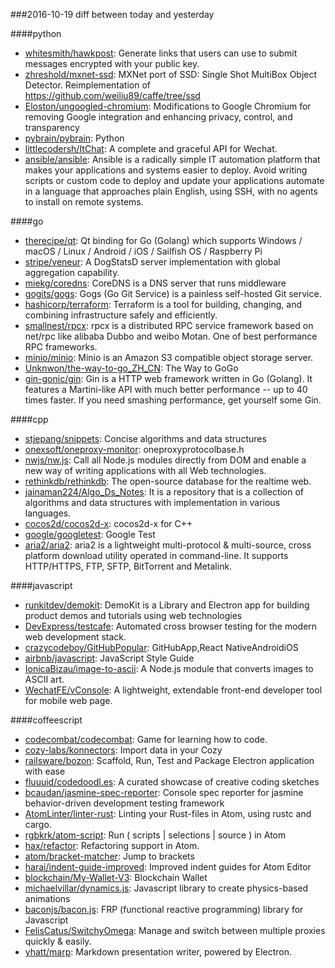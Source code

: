 ###2016-10-19
diff between today and yesterday

####python
* [whitesmith/hawkpost](https://github.com/whitesmith/hawkpost): Generate links that users can use to submit messages encrypted with your public key.
* [zhreshold/mxnet-ssd](https://github.com/zhreshold/mxnet-ssd): MXNet port of SSD: Single Shot MultiBox Object Detector. Reimplementation of https://github.com/weiliu89/caffe/tree/ssd
* [Eloston/ungoogled-chromium](https://github.com/Eloston/ungoogled-chromium): Modifications to Google Chromium for removing Google integration and enhancing privacy, control, and transparency
* [pybrain/pybrain](https://github.com/pybrain/pybrain): Python
* [littlecodersh/ItChat](https://github.com/littlecodersh/ItChat): A complete and graceful API for Wechat. 
* [ansible/ansible](https://github.com/ansible/ansible): Ansible is a radically simple IT automation platform that makes your applications and systems easier to deploy. Avoid writing scripts or custom code to deploy and update your applications automate in a language that approaches plain English, using SSH, with no agents to install on remote systems.

####go
* [therecipe/qt](https://github.com/therecipe/qt): Qt binding for Go (Golang) which supports Windows / macOS / Linux / Android / iOS / Sailfish OS / Raspberry Pi
* [stripe/veneur](https://github.com/stripe/veneur): A DogStatsD server implementation with global aggregation capability.
* [miekg/coredns](https://github.com/miekg/coredns): CoreDNS is a DNS server that runs middleware
* [gogits/gogs](https://github.com/gogits/gogs): Gogs (Go Git Service) is a painless self-hosted Git service.
* [hashicorp/terraform](https://github.com/hashicorp/terraform): Terraform is a tool for building, changing, and combining infrastructure safely and efficiently.
* [smallnest/rpcx](https://github.com/smallnest/rpcx): rpcx is a distributed RPC service framework based on net/rpc like alibaba Dubbo and weibo Motan. One of best performance RPC frameworks.
* [minio/minio](https://github.com/minio/minio): Minio is an Amazon S3 compatible object storage server.
* [Unknwon/the-way-to-go_ZH_CN](https://github.com/Unknwon/the-way-to-go_ZH_CN): The Way to GoGo
* [gin-gonic/gin](https://github.com/gin-gonic/gin): Gin is a HTTP web framework written in Go (Golang). It features a Martini-like API with much better performance -- up to 40 times faster. If you need smashing performance, get yourself some Gin.

####cpp
* [stjepang/snippets](https://github.com/stjepang/snippets): Concise algorithms and data structures
* [onexsoft/oneproxy-monitor](https://github.com/onexsoft/oneproxy-monitor): oneproxyprotocolbase.h
* [nwjs/nw.js](https://github.com/nwjs/nw.js): Call all Node.js modules directly from DOM and enable a new way of writing applications with all Web technologies.
* [rethinkdb/rethinkdb](https://github.com/rethinkdb/rethinkdb): The open-source database for the realtime web.
* [jainaman224/Algo_Ds_Notes](https://github.com/jainaman224/Algo_Ds_Notes): It is a repository that is a collection of algorithms and data structures with implementation in various languages.
* [cocos2d/cocos2d-x](https://github.com/cocos2d/cocos2d-x): cocos2d-x for C++
* [google/googletest](https://github.com/google/googletest): Google Test
* [aria2/aria2](https://github.com/aria2/aria2): aria2 is a lightweight multi-protocol & multi-source, cross platform download utility operated in command-line. It supports HTTP/HTTPS, FTP, SFTP, BitTorrent and Metalink.

####javascript
* [runkitdev/demokit](https://github.com/runkitdev/demokit): DemoKit is a Library and Electron app for building product demos and tutorials using web technologies
* [DevExpress/testcafe](https://github.com/DevExpress/testcafe): Automated cross browser testing for the modern web development stack.
* [crazycodeboy/GitHubPopular](https://github.com/crazycodeboy/GitHubPopular): GitHubApp,React NativeAndroidiOS
* [airbnb/javascript](https://github.com/airbnb/javascript): JavaScript Style Guide
* [IonicaBizau/image-to-ascii](https://github.com/IonicaBizau/image-to-ascii):  A Node.js module that converts images to ASCII art.
* [WechatFE/vConsole](https://github.com/WechatFE/vConsole): A lightweight, extendable front-end developer tool for mobile web page.

####coffeescript
* [codecombat/codecombat](https://github.com/codecombat/codecombat): Game for learning how to code.
* [cozy-labs/konnectors](https://github.com/cozy-labs/konnectors): Import data in your Cozy
* [railsware/bozon](https://github.com/railsware/bozon): Scaffold, Run, Test and Package Electron application with ease
* [fluuuid/codedoodl.es](https://github.com/fluuuid/codedoodl.es): A curated showcase of creative coding sketches
* [bcaudan/jasmine-spec-reporter](https://github.com/bcaudan/jasmine-spec-reporter): Console spec reporter for jasmine behavior-driven development testing framework
* [AtomLinter/linter-rust](https://github.com/AtomLinter/linter-rust): Linting your Rust-files in Atom, using rustc and cargo.
* [rgbkrk/atom-script](https://github.com/rgbkrk/atom-script):  Run ( scripts | selections | source ) in Atom
* [hax/refactor](https://github.com/hax/refactor): Refactoring support in Atom.
* [atom/bracket-matcher](https://github.com/atom/bracket-matcher): Jump to brackets
* [harai/indent-guide-improved](https://github.com/harai/indent-guide-improved): Improved indent guides for Atom Editor
* [blockchain/My-Wallet-V3](https://github.com/blockchain/My-Wallet-V3): Blockchain Wallet
* [michaelvillar/dynamics.js](https://github.com/michaelvillar/dynamics.js): Javascript library to create physics-based animations
* [baconjs/bacon.js](https://github.com/baconjs/bacon.js): FRP (functional reactive programming) library for Javascript
* [FelisCatus/SwitchyOmega](https://github.com/FelisCatus/SwitchyOmega): Manage and switch between multiple proxies quickly & easily.
* [yhatt/marp](https://github.com/yhatt/marp): Markdown presentation writer, powered by Electron.
